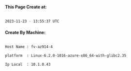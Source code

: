 
   
#### This Page Create at:

```bash

2023-11-23 - 13:55:37 UTC

```

#### Create By Machine:

```bash

Host Name : fv-az914-4

platform  : Linux-6.2.0-1016-azure-x86_64-with-glibc2.35

Ip Local  : 10.1.0.43

```

